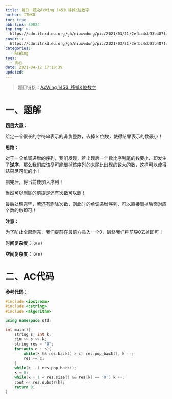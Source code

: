 ```yaml
---
title: 每日一题之AcWing 1453.移掉K位数字
author: ITNXD
toc: true
abbrlink: 59024
top_img: >-
  https://cdn.itnxd.eu.org/gh/niuxvdong/pic/2021/03/21/2efbc4cb93b487fd05b4faaa113a1b7d.png
cover: >-
  https://cdn.itnxd.eu.org/gh/niuxvdong/pic/2021/03/21/2efbc4cb93b487fd05b4faaa113a1b7d.png
categories:
  - AcWing
tags:
  - 贪心
date: 2021-04-12 17:19:39
updated:
---
```






> 题目链接：[AcWing 1453. 移掉K位数字 ](https://www.acwing.com/problem/content/1455/)





# 一、题解



**题目大意：**



给定一个很长的字符串表示的非负整数，去掉 k 位数，使得结果表示的数最小！





**思路：**



对于一个单调递增的序列，我们发现，若出现后一个数比序列尾的数要小，即发生了**逆序**，那么我们应该尽可能删掉该序列的末尾比出现的数大的数，这样可以使得结果尽可能的小！

删完后，将当前数加入序列！



当然可以删除的前提是还有次数可以删！

最后处理完毕，若还有删除次数，则此时的单调递增序列，可以直接删掉后面对应个数的数即可！



**注意：**

为了防止全部删完，我们提前在最前方插入一个0，最终我们将前导0去掉即可！











**时间复杂度：** `O(n)`

**空间复杂度：** `O(n)`











# 二、AC代码



**参考代码：**



```c++
#include <iostream>
#include <cstring>
#include <algorithm>

using namespace std;

int main(){
    string s; int k;
    cin >> s >> k;
    string res = "0";
    for(auto c : s){
        while(k && res.back() > c) res.pop_back(), k --;
        res += c;
    }
    while(k --) res.pop_back();
    k = 0;
    while(k + 1 < res.size() && res[k] == '0') k ++;
    cout << res.substr(k);
    return 0;
}
```

